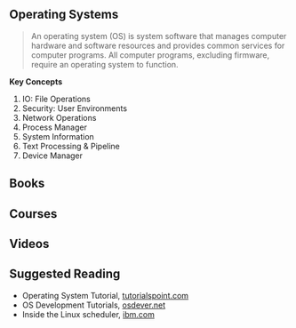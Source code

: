 ## Operating Systems

>  An operating system (OS) is system software that manages computer hardware and software resources and provides common services for computer programs. All computer programs, excluding firmware, require an operating system to function.

**Key Concepts**

1. IO: File Operations
2. Security: User Environments
3. Network Operations
4. Process Manager
5. System Information
6. Text Processing & Pipeline
7. Device Manager

## Books

<div class="books" gid="1GnjQLSF7G7glu-VWnCUSh3Nty1V1-wEKwMjCAa09R9I"></div>
<div class="clearfix"></div>

## Courses

<div class="courses" gid="1J1lj5RPWXfYB-rwZHMZUNhK-WXz6sOCNMBs3vI_-XV8"></div>
<div class="clearfix"></div>

## Videos

<div class="videos" gid="18vEFMiP3zGY5vPcBWKUL0MW0kEGLN4-U164R4Nw8VRY"></div>
<div class="clearfix"></div>

## Suggested Reading 

* Operating System Tutorial, [tutorialspoint.com](http://www.tutorialspoint.com/operating_system/index.htm)
* OS Development Tutorials, [osdever.net](http://www.osdever.net/tutorials/index)
* Inside the Linux scheduler, [ibm.com](https://www.ibm.com/developerworks/linux/library/l-scheduler/)
